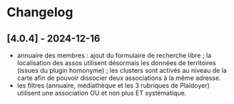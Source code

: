 # Changelog

## [4.0.4] - 2024-12-16

- annuaire des membres : ajout du formulaire de recherche libre ; la localisation des assos utilisent désormais les données de territoires (issues du plugin homonyme) ; les clusters sont activés au niveau de la carte afin de pouvoir dissocier deux associations à la même adresse.
- les filtres (annuaire, médiathèque et les 3 rubriques de Plaidoyer) utilisent une association OU et non plus ET systématique.
